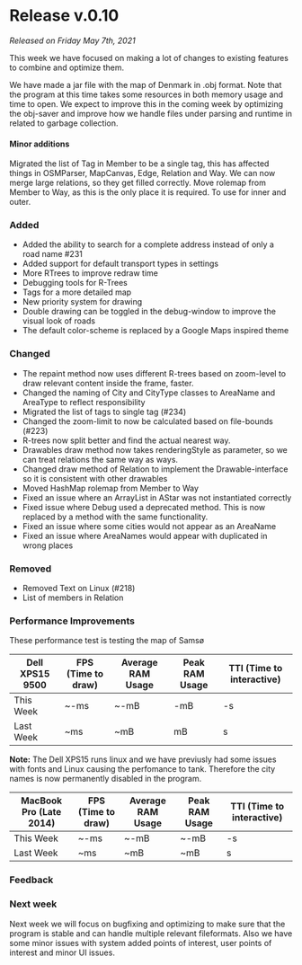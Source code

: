 # Release v.0.10

_Released on Friday May 7th, 2021_

This week we have focused on making a lot of changes  to existing features to combine and optimize them.

We have made a jar file with the map of Denmark in .obj format. Note that the program at this time takes some resources in both memory usage and time to open. We expect to improve this in the coming week by optimizing the obj-saver and improve how we handle files under parsing and runtime in related to garbage collection.
#### Minor additions
Migrated the list of Tag in Member to be a single tag, this has affected things in OSMParser, MapCanvas, Edge, Relation and Way. 
We can now merge large relations, so they get filled correctly.
Move rolemap from Member to Way, as this is the only place it is required. To use for inner and outer.

### Added
- Added the ability to search for a complete address instead of only a road name #231
- Added support for default transport types in settings
- More RTrees to improve redraw time
- Debugging tools for R-Trees
- Tags for a more detailed map
- New priority system for drawing
- Double drawing can be toggled in the debug-window to improve the visual look of roads
- The default color-scheme is replaced by a Google Maps inspired theme

### Changed
- The repaint method now uses different R-trees based on zoom-level to draw relevant content inside the frame, faster.
- Changed the naming of City and CityType classes to AreaName and AreaType to reflect responsibility
- Migrated the list of tags to single tag (#234)
- Changed the zoom-limit to now be calculated based on file-bounds (#223)
- R-trees now split better and find the actual nearest way.
- Drawables draw method now takes renderingStyle as parameter, so we can treat relations the same way as ways.
- Changed draw method of Relation to implement the Drawable-interface so it is consistent with other drawables 
- Moved HashMap rolemap from Member to Way
- Fixed an issue where an ArrayList in AStar was not instantiated correctly
- Fixed issue where Debug used a deprecated method. This is now replaced by a method with the same functionality.
- Fixed an issue where some cities would not appear as an AreaName
- Fixed an issue where AreaNames would appear with duplicated in wrong places

### Removed
- Removed Text on Linux (#218)
- List of members in Relation

### Performance Improvements

These performance test is testing the map of Samsø

| Dell XPS15 9500 | FPS (Time to draw) | Average RAM Usage | Peak RAM Usage | TTI (Time to interactive) |
| --------------- | ------------------ | ----------------- | -------------- | ------------------------- |
| This Week       | ~-ms               | ~-mB              | -mB            | -s                        |
| Last Week       | ~ms               | ~mB             | mB          | s                     |

**Note:** The Dell XPS15 runs linux and we have previusly had some issues with fonts and Linux causing the perfomance to tank. Therefore the city names is now permanently disabled in the program.

| MacBook Pro (Late 2014) | FPS (Time to draw) | Average RAM Usage | Peak RAM Usage | TTI (Time to interactive) |
| ----------------------- | ------------------ | ----------------- | -------------- | ------------------------- |
| This Week               | ~-ms               | ~-mB              | ~-mB           | -s                        |
| Last Week               | ~ms               | ~mB             | ~mB         | s                    |

### Feedback

### Next week
Next week we will focus on bugfixing and optimizing to make sure that the program is stable and can handle multiple relevant fileformats. Also we have some minor issues with system added points of interest, user points of interest and minor UI issues.

